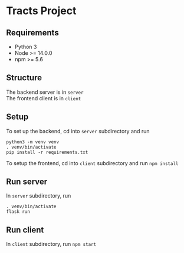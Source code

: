 # Tracts Project

## Requirements

- Python 3
- Node >= 14.0.0
- npm >= 5.6

## Structure

The backend server is in `server`  
The frontend client is in `client`

## Setup

To set up the backend, cd into `server` subdirectory and run

```
python3 -m venv venv
. venv/bin/activate
pip install -r requirements.txt
```

To setup the frontend, cd into `client` subdirectory and run `npm install`

## Run server

In `server` subdirectory, run

```
. venv/bin/activate
flask run
```

## Run client

In `client` subdirectory, run `npm start`
